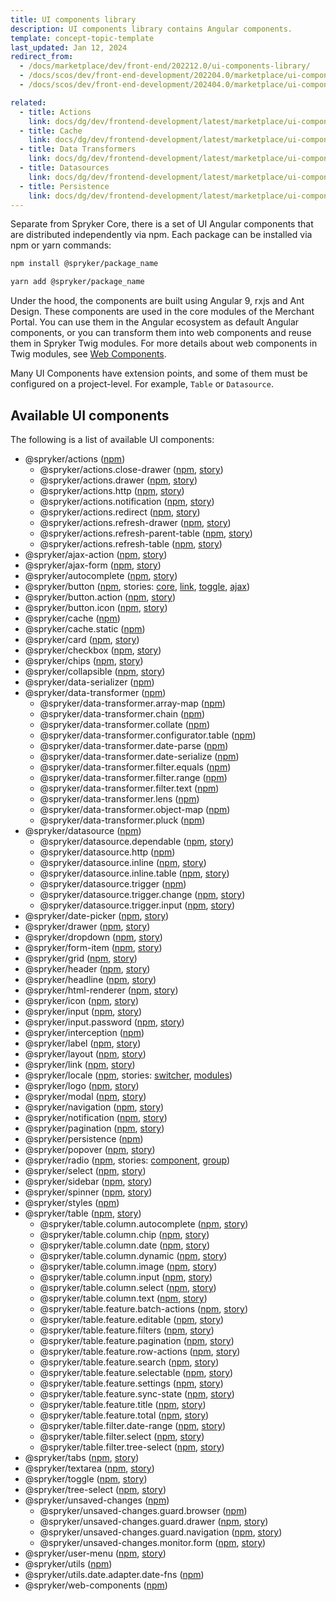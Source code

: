 ```yaml
---
title: UI components library
description: UI components library contains Angular components.
template: concept-topic-template
last_updated: Jan 12, 2024
redirect_from:
  - /docs/marketplace/dev/front-end/202212.0/ui-components-library/
  - /docs/scos/dev/front-end-development/202204.0/marketplace/ui-components-library/ui-components-library.html
  - /docs/scos/dev/front-end-development/202404.0/marketplace/ui-components-library/ui-components-library.html

related:
  - title: Actions
    link: docs/dg/dev/frontend-development/latest/marketplace/ui-components-library/actions/ui-components-library-actions.html
  - title: Cache
    link: docs/dg/dev/frontend-development/latest/marketplace/ui-components-library/cache/ui-components-library-cache-service.html
  - title: Data Transformers
    link: docs/dg/dev/frontend-development/latest/marketplace/ui-components-library/data-transformers/data-transformers.html
  - title: Datasources
    link: docs/dg/dev/frontend-development/latest/marketplace/ui-components-library/datasources/datasources.html
  - title: Persistence
    link: docs/dg/dev/frontend-development/latest/marketplace/ui-components-library/persistence/persistence.html
---
```


Separate from Spryker Core, there is a set of UI Angular components that are distributed independently via npm. Each package can be installed via npm or yarn commands:

```bash
npm install @spryker/package_name
```

```bash
yarn add @spryker/package_name
```

Under the hood, the components are built using Angular 9, rxjs and Ant Design. These components are used in the core modules of the Merchant Portal. You can use them in the Angular ecosystem as default Angular components, or you can transform them into web components and reuse them in Spryker Twig modules. For more details about web components in Twig modules, see [Web Components](/docs/dg/dev/frontend-development/latest/marketplace/web-components.html).

Many UI Components have extension points, and some of them must be configured on a project-level. For example, `Table` or `Datasource`.

## Available UI components

The following is a list of available UI components:

- @spryker/actions ([npm](https://www.npmjs.com/package/@spryker/actions))
  - @spryker/actions.close-drawer ([npm](https://www.npmjs.com/package/@spryker/actions.close-drawer), [story](https://spy-storybook.web.app/?path=/story/closedraweractionhandlerservice--primary))
  - @spryker/actions.drawer ([npm](https://www.npmjs.com/package/@spryker/actions.drawer), [story](https://spy-storybook.web.app/?path=/story/draweractionhandlerservice--primary))
  - @spryker/actions.http ([npm](https://www.npmjs.com/package/@spryker/actions.http), [story](https://spy-storybook.web.app/?path=/story/httpactionhandlerservice--primary))
  - @spryker/actions.notification ([npm](https://www.npmjs.com/package/@spryker/actions.notification), [story](https://spy-storybook.web.app/?path=/story/notificationactionhandlerservice--primary))
  - @spryker/actions.redirect ([npm](https://www.npmjs.com/package/@spryker/actions.redirect), [story](https://spy-storybook.web.app/?path=/story/redirectactionhandlerservice--primary))
  - @spryker/actions.refresh-drawer ([npm](https://www.npmjs.com/package/@spryker/actions.refresh-drawer), [story](https://spy-storybook.web.app/?path=/story/refreshdraweractionhandlerservice--primary))
  - @spryker/actions.refresh-parent-table ([npm](https://www.npmjs.com/package/@spryker/actions.refresh-parent-table), [story](https://spy-storybook.web.app/?path=/story/refreshparenttableactionhandlerservice--primary))
  - @spryker/actions.refresh-table ([npm](https://www.npmjs.com/package/@spryker/actions.refresh-table), [story](https://spy-storybook.web.app/?path=/story/refreshtableactionhandlerservice--primary))
- @spryker/ajax-action ([npm](https://www.npmjs.com/package/@spryker/ajax-action), [story](https://spy-storybook.web.app/?path=/story/ajaxactioncomponent--primary))
- @spryker/ajax-form ([npm](https://www.npmjs.com/package/@spryker/ajax-form), [story](https://spy-storybook.web.app/?path=/story/ajaxformcomponent--primary))
- @spryker/autocomplete ([npm](https://www.npmjs.com/package/@spryker/autocomplete), [story](https://spy-storybook.web.app/?path=/story/autocompletecomponent--primary))
- @spryker/button ([npm](https://www.npmjs.com/package/@spryker/button), stories: [core](https://spy-storybook.web.app/?path=/story/buttoncomponent--primary), [link](https://spy-storybook.web.app/?path=/story/buttonlinkcomponent--primary), [toggle](https://spy-storybook.web.app/?path=/story/buttontogglecomponent--primary), [ajax](https://spy-storybook.web.app/?path=/story/buttonajaxcomponent--primary))<!-- markdownlint-disable-line -->
- @spryker/button.action ([npm](https://www.npmjs.com/package/@spryker/button.action), [story](https://spy-storybook.web.app/?path=/story/buttonactioncomponent--primary))
- @spryker/button.icon ([npm](https://www.npmjs.com/package/@spryker/button.icon), [story](https://spy-storybook.web.app/?path=/story/buttoniconcomponent--primary))
- @spryker/cache ([npm](https://www.npmjs.com/package/@spryker/cache))
- @spryker/cache.static ([npm](https://www.npmjs.com/package/@spryker/cache.static))
- @spryker/card ([npm](https://www.npmjs.com/package/@spryker/card), [story](https://spy-storybook.web.app/?path=/story/cardcomponent--primary))
- @spryker/checkbox ([npm](https://www.npmjs.com/package/@spryker/checkbox), [story](https://spy-storybook.web.app/?path=/story/checkboxcomponent--primary))
- @spryker/chips ([npm](https://www.npmjs.com/package/@spryker/chips), [story](https://spy-storybook.web.app/?path=/story/chipscomponent--primary))
- @spryker/collapsible ([npm](https://www.npmjs.com/package/@spryker/collapsible), [story](https://spy-storybook.web.app/?path=/story/collapsiblecomponent--primary))
- @spryker/data-serializer ([npm](https://www.npmjs.com/package/@spryker/data-serializer))
- @spryker/data-transformer ([npm](https://www.npmjs.com/package/@spryker/data-transformer))
  - @spryker/data-transformer.array-map ([npm](https://www.npmjs.com/package/@spryker/data-transformer.array-map))
  - @spryker/data-transformer.chain ([npm](https://www.npmjs.com/package/@spryker/data-transformer.chain))
  - @spryker/data-transformer.collate ([npm](https://www.npmjs.com/package/@spryker/data-transformer.collate))
  - @spryker/data-transformer.configurator.table ([npm](https://www.npmjs.com/package/@spryker/data-transformer.configurator.table))
  - @spryker/data-transformer.date-parse ([npm](https://www.npmjs.com/package/@spryker/data-transformer.date-parse))
  - @spryker/data-transformer.date-serialize ([npm](https://www.npmjs.com/package/@spryker/data-transformer.date-serialize))
  - @spryker/data-transformer.filter.equals ([npm](https://www.npmjs.com/package/@spryker/data-transformer.filter.equals))
  - @spryker/data-transformer.filter.range ([npm](https://www.npmjs.com/package/@spryker/data-transformer.filter.range))
  - @spryker/data-transformer.filter.text ([npm](https://www.npmjs.com/package/@spryker/data-transformer.filter.text))
  - @spryker/data-transformer.lens ([npm](https://www.npmjs.com/package/@spryker/data-transformer.lens))
  - @spryker/data-transformer.object-map ([npm](https://www.npmjs.com/package/@spryker/data-transformer.object-map))
  - @spryker/data-transformer.pluck ([npm](https://www.npmjs.com/package/@spryker/data-transformer.pluck))
- @spryker/datasource ([npm](https://www.npmjs.com/package/@spryker/datasource))
  - @spryker/datasource.dependable ([npm](https://www.npmjs.com/package/@spryker/datasource.dependable), [story](https://spy-storybook.web.app/?path=/story/datasourcedependableservice--primary))
  - @spryker/datasource.http ([npm](https://www.npmjs.com/package/@spryker/datasource.http))
  - @spryker/datasource.inline ([npm](https://www.npmjs.com/package/@spryker/datasource.inline), [story](https://spy-storybook.web.app/?path=/story/datasourceinline--primary))
  - @spryker/datasource.inline.table ([npm](https://www.npmjs.com/package/@spryker/datasource.inline.table), [story](https://spy-storybook.web.app/?path=/story/tabledatasourceinlineservice--with-table))
  - @spryker/datasource.trigger ([npm](https://www.npmjs.com/package/@spryker/datasource.trigger))
  - @spryker/datasource.trigger.change ([npm](https://www.npmjs.com/package/@spryker/datasource.trigger.change), [story](https://spy-storybook.web.app/?path=/story/changedatasourcetriggerservice--primary))
  - @spryker/datasource.trigger.input ([npm](https://www.npmjs.com/package/@spryker/datasource.trigger.input), [story](https://spy-storybook.web.app/?path=/story/inputdatasourcetriggerservice--primary))
- @spryker/date-picker ([npm](https://www.npmjs.com/package/@spryker/date-picker), [story](https://spy-storybook.web.app/?path=/story/datepickercomponent--primary))
- @spryker/drawer ([npm](https://www.npmjs.com/package/@spryker/drawer), [story](https://spy-storybook.web.app/?path=/story/drawerscomponent--primary))
- @spryker/dropdown ([npm](https://www.npmjs.com/package/@spryker/dropdown), [story](https://spy-storybook.web.app/?path=/story/dropdowncomponent--primary))
- @spryker/form-item ([npm](https://www.npmjs.com/package/@spryker/form-item), [story](https://spy-storybook.web.app/?path=/story/formitemcomponent--primary))
- @spryker/grid ([npm](https://www.npmjs.com/package/@spryker/grid), [story](https://spy-storybook.web.app/?path=/story/gridcomponent--primary))
- @spryker/header ([npm](https://www.npmjs.com/package/@spryker/header), [story](https://spy-storybook.web.app/?path=/story/headercomponent--primary))
- @spryker/headline ([npm](https://www.npmjs.com/package/@spryker/headline), [story](https://spy-storybook.web.app/?path=/story/headlinecomponent--primary))
- @spryker/html-renderer ([npm](https://www.npmjs.com/package/@spryker/html-renderer), [story](https://spy-storybook.web.app/?path=/story/htmlrenderercomponent--with-static-html))
- @spryker/icon ([npm](https://www.npmjs.com/package/@spryker/icon), [story](https://spy-storybook.web.app/?path=/story/iconcomponent--all-icons))
- @spryker/input ([npm](https://www.npmjs.com/package/@spryker/input), [story](https://spy-storybook.web.app/?path=/story/inputcomponent--primary))
- @spryker/input.password ([npm](https://www.npmjs.com/package/@spryker/input.password), [story](https://spy-storybook.web.app/?path=/story/inputpasswordcomponent--primary))
- @spryker/interception ([npm](https://www.npmjs.com/package/@spryker/interception))
- @spryker/label ([npm](https://www.npmjs.com/package/@spryker/label), [story](https://spy-storybook.web.app/?path=/story/labelcomponent--primary))
- @spryker/layout ([npm](https://www.npmjs.com/package/@spryker/layout), [story](https://spy-storybook.web.app/?path=/story/layoutcomponent--primary))
- @spryker/link ([npm](https://www.npmjs.com/package/@spryker/link), [story](https://spy-storybook.web.app/?path=/story/linkcomponent--primary))
- @spryker/locale ([npm](https://www.npmjs.com/package/@spryker/locale), stories: [switcher](https://spy-storybook.web.app/?path=/story/localeswitchercomponent--primary), [modules](https://spy-storybook.web.app/?path=/story/localemodule--de))
- @spryker/logo ([npm](https://www.npmjs.com/package/@spryker/logo), [story](https://spy-storybook.web.app/?path=/story/logocomponent--primary))
- @spryker/modal ([npm](https://www.npmjs.com/package/@spryker/modal), [story](https://spy-storybook.web.app/?path=/story/modalcomponent--primary))
- @spryker/navigation ([npm](https://www.npmjs.com/package/@spryker/navigation), [story](https://spy-storybook.web.app/?path=/story/navigationcomponent--primary))
- @spryker/notification ([npm](https://www.npmjs.com/package/@spryker/notification), [story](https://spy-storybook.web.app/?path=/story/notificationcomponent--primary))
- @spryker/pagination ([npm](https://www.npmjs.com/package/@spryker/pagination), [story](https://spy-storybook.web.app/?path=/story/paginationcomponent--primary))
- @spryker/persistence ([npm](https://www.npmjs.com/package/@spryker/persistence))
- @spryker/popover ([npm](https://www.npmjs.com/package/@spryker/popover), [story](https://spy-storybook.web.app/?path=/story/popovercomponent--popover))
- @spryker/radio ([npm](https://www.npmjs.com/package/@spryker/radio), stories: [component](https://spy-storybook.web.app/?path=/story/radiocomponent--primary), [group](https://spy-storybook.web.app/?path=/story/radiogroupcomponent--primary))
- @spryker/select ([npm](https://www.npmjs.com/package/@spryker/select), [story](https://spy-storybook.web.app/?path=/story/selectcomponent--primary))
- @spryker/sidebar ([npm](https://www.npmjs.com/package/@spryker/sidebar), [story](https://spy-storybook.web.app/?path=/story/sidebarcomponent--primary))
- @spryker/spinner ([npm](https://www.npmjs.com/package/@spryker/spinner), [story](https://spy-storybook.web.app/?path=/story/spinnercomponent--primary))
- @spryker/styles ([npm](https://www.npmjs.com/package/@spryker/styles))
- @spryker/table ([npm](https://www.npmjs.com/package/@spryker/table), [story](https://spy-storybook.web.app/?path=/story/tablecomponent--primary))
  - @spryker/table.column.autocomplete ([npm](https://www.npmjs.com/package/@spryker/table.column.autocomplete), [story](https://spy-storybook.web.app/?path=/story/tablecolumnautocompletecomponent--primary))
  - @spryker/table.column.chip ([npm](https://www.npmjs.com/package/@spryker/table.column.chip), [story](https://spy-storybook.web.app/?path=/story/tablecolumnchipcomponent--primary))
  - @spryker/table.column.date ([npm](https://www.npmjs.com/package/@spryker/table.column.date), [story](https://spy-storybook.web.app/?path=/story/tablecolumndatecomponent--primary))
  - @spryker/table.column.dynamic ([npm](https://www.npmjs.com/package/@spryker/table.column.dynamic), [story](https://spy-storybook.web.app/?path=/story/tablecolumndynamiccomponent--primary))
  - @spryker/table.column.image ([npm](https://www.npmjs.com/package/@spryker/table.column.image), [story](https://spy-storybook.web.app/?path=/story/tablecolumnimagecomponent--primary))
  - @spryker/table.column.input ([npm](https://www.npmjs.com/package/@spryker/table.column.input), [story](https://spy-storybook.web.app/?path=/story/tablecolumninputcomponent--primary))
  - @spryker/table.column.select ([npm](https://www.npmjs.com/package/@spryker/table.column.select), [story](https://spy-storybook.web.app/?path=/story/tablecolumnselectcomponent--primary))
  - @spryker/table.column.text ([npm](https://www.npmjs.com/package/@spryker/table.column.text), [story](https://spy-storybook.web.app/?path=/story/tablecolumntextcomponent--primary))
  - @spryker/table.feature.batch-actions ([npm](https://www.npmjs.com/package/@spryker/table.feature.batch-actions), [story](https://spy-storybook.web.app/?path=/story/tablebatchactionsfeaturecomponent--via-html))
  - @spryker/table.feature.editable ([npm](https://www.npmjs.com/package/@spryker/table.feature.editable), [story](https://spy-storybook.web.app/?path=/story/tableeditablefeaturecomponent--via-html))
  - @spryker/table.feature.filters ([npm](https://www.npmjs.com/package/@spryker/table.feature.filters), [story](https://spy-storybook.web.app/?path=/story/tablefiltersfeaturecomponent--via-html))
  - @spryker/table.feature.pagination ([npm](https://www.npmjs.com/package/@spryker/table.feature.pagination), [story](https://spy-storybook.web.app/?path=/story/tablepaginationfeaturecomponent--via-html))
  - @spryker/table.feature.row-actions ([npm](https://www.npmjs.com/package/@spryker/table.feature.row-actions), [story](https://spy-storybook.web.app/?path=/story/tablerowactionsfeaturecomponent--via-html))
  - @spryker/table.feature.search ([npm](https://www.npmjs.com/package/@spryker/table.feature.search), [story](https://spy-storybook.web.app/?path=/story/tablesearchfeaturecomponent--via-html))
  - @spryker/table.feature.selectable ([npm](https://www.npmjs.com/package/@spryker/table.feature.selectable), [story](https://spy-storybook.web.app/?path=/story/tableselectablefeaturecomponent--via-html))
  - @spryker/table.feature.settings ([npm](https://www.npmjs.com/package/@spryker/table.feature.settings), [story](https://spy-storybook.web.app/?path=/story/tablesettingsfeaturecomponent--via-html))
  - @spryker/table.feature.sync-state ([npm](https://www.npmjs.com/package/@spryker/table.feature.sync-state), [story](https://spy-storybook.web.app/?path=/story/tablesyncstatefeaturecomponent--via-html))
  - @spryker/table.feature.title ([npm](https://www.npmjs.com/package/@spryker/table.feature.title), [story](https://spy-storybook.web.app/?path=/story/tabletitlefeaturecomponent--via-html))
  - @spryker/table.feature.total ([npm](https://www.npmjs.com/package/@spryker/table.feature.total), [story](https://spy-storybook.web.app/?path=/story/tabletotalfeaturecomponent--via-html))
  - @spryker/table.filter.date-range ([npm](https://www.npmjs.com/package/@spryker/table.filter.date-range), [story](https://spy-storybook.web.app/?path=/story/tablefilterdaterangecomponent--via-html))
  - @spryker/table.filter.select ([npm](https://www.npmjs.com/package/@spryker/table.filter.select), [story](https://spy-storybook.web.app/?path=/story/tablefiltersselectcomponent--via-html))
  - @spryker/table.filter.tree-select ([npm](https://www.npmjs.com/package/@spryker/table.filter.tree-select), [story](https://spy-storybook.web.app/?path=/story/tablefiltertreeselectcomponent--via-html))
- @spryker/tabs ([npm](https://www.npmjs.com/package/@spryker/tabs), [story](https://spy-storybook.web.app/?path=/story/tabscomponent--primary))
- @spryker/textarea ([npm](https://www.npmjs.com/package/@spryker/textarea), [story](https://spy-storybook.web.app/?path=/story/textareacomponent--primary))
- @spryker/toggle ([npm](https://www.npmjs.com/package/@spryker/toggle), [story](https://spy-storybook.web.app/?path=/story/togglecomponent--primary))
- @spryker/tree-select ([npm](https://www.npmjs.com/package/@spryker/tree-select), [story](https://spy-storybook.web.app/?path=/story/treeselectcomponent--primary))
- @spryker/unsaved-changes ([npm](https://www.npmjs.com/package/@spryker/unsaved-changes))
  - @spryker/unsaved-changes.guard.browser ([npm](https://www.npmjs.com/package/@spryker/unsaved-changes.guard.browser))
  - @spryker/unsaved-changes.guard.drawer ([npm](https://www.npmjs.com/package/@spryker/unsaved-changes.guard.drawer), [story](https://spy-storybook.web.app/?path=/story/unsavedchangesguarddrawer--primary))
  - @spryker/unsaved-changes.guard.navigation ([npm](https://www.npmjs.com/package/@spryker/unsaved-changes.guard.navigation), [story](https://spy-storybook.web.app/?path=/story/unsavedchangesguardnavigation--primary))
  - @spryker/unsaved-changes.monitor.form ([npm](https://www.npmjs.com/package/@spryker/unsaved-changes.monitor.form), [story](https://spy-storybook.web.app/?path=/story/unsavedchangesmonitorform--primary))
- @spryker/user-menu ([npm](https://www.npmjs.com/package/@spryker/user-menu), [story](https://spy-storybook.web.app/?path=/story/usermenucomponent--primary))
- @spryker/utils ([npm](https://www.npmjs.com/package/@spryker/utils))
- @spryker/utils.date.adapter.date-fns ([npm](https://www.npmjs.com/package/@spryker/utils.date.adapter.date-fns))
- @spryker/web-components ([npm](https://www.npmjs.com/package/@spryker/web-components))
